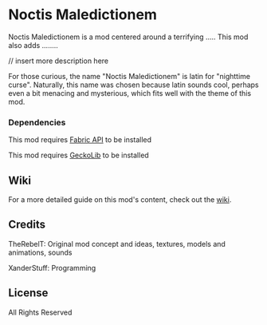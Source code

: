 # Noctis Maledictionem

Noctis Maledictionem is a mod centered around a terrifying ..... This mod also adds ........

// insert more description here

For those curious, the name "Noctis Maledictionem" is latin for "nighttime curse".
Naturally, this name was chosen because latin sounds cool, perhaps even a bit menacing and mysterious, which fits well with the theme of this mod.

### Dependencies
This mod requires [Fabric API](https://modrinth.com/mod/fabric-api) to be installed

This mod requires [GeckoLib](https://modrinth.com/mod/geckolib) to be installed

## Wiki

For a more detailed guide on this mod's content, check out the [wiki](https://github.com/xanderstuff/NoctisMaledictionem/wiki).

## Credits

TheRebelT: Original mod concept and ideas, textures, models and animations, sounds

XanderStuff: Programming

## License

All Rights Reserved